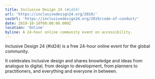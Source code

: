 ```yaml
---
title: Inclusive Design 24 (#id24)
url: 'https://inclusivedesign24.org/2019/'
cocUrl: 'https://inclusivedesign24.org/2019/code-of-conduct/'
date: 2019-10-10T00:00:00.000Z
location: 'Online'
byline: A 24-hour online community event on accessibility.
---
```


Inclusive Design 24 (#id24) is a free 24-hour online event for the global community.

It celebrates inclusive design and shares knowledge and ideas from analogue to digital, from design to development, from planners to practitioners, and everything and everyone in between.
